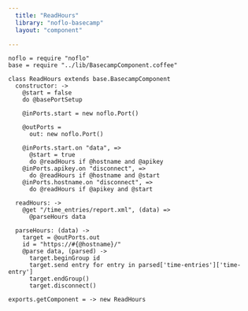 ```yaml
---
  title: "ReadHours"
  library: "noflo-basecamp"
  layout: "component"

---
```


    noflo = require "noflo"
    base = require "../lib/BasecampComponent.coffee"
    
    class ReadHours extends base.BasecampComponent
      constructor: ->
        @start = false
        do @basePortSetup
    
        @inPorts.start = new noflo.Port()
    
        @outPorts =
          out: new noflo.Port()
    
        @inPorts.start.on "data", =>
          @start = true
          do @readHours if @hostname and @apikey
        @inPorts.apikey.on "disconnect", =>
          do @readHours if @hostname and @start
        @inPorts.hostname.on "disconnect", =>
          do @readHours if @apikey and @start
    
      readHours: ->
        @get "/time_entries/report.xml", (data) =>
          @parseHours data
    
      parseHours: (data) ->
        target = @outPorts.out
        id = "https://#{@hostname}/"
        @parse data, (parsed) ->
          target.beginGroup id
          target.send entry for entry in parsed['time-entries']['time-entry']
          target.endGroup()
          target.disconnect()
        
    exports.getComponent = -> new ReadHours
    
